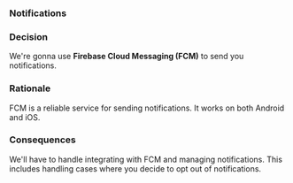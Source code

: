### Notifications

### Decision
We're gonna use **Firebase Cloud Messaging (FCM)** to send you notifications.

### Rationale
FCM is a reliable service for sending notifications. It works on both Android and iOS.

### Consequences
We'll have to handle integrating with FCM and managing notifications. This includes handling cases where you decide to opt out of notifications.
